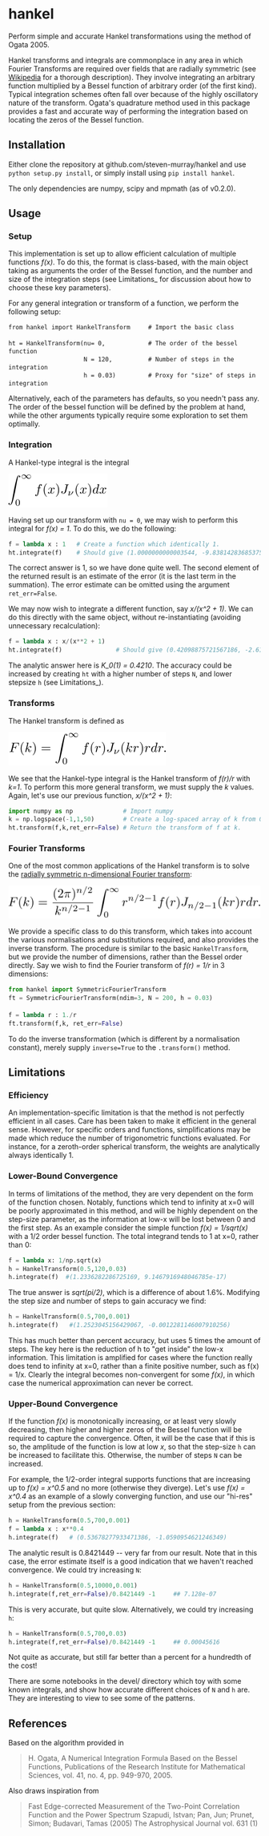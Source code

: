 hankel
======

Perform simple and accurate Hankel transformations using the method of Ogata 2005.

Hankel transforms and integrals are commonplace in any area in which Fourier Transforms are required over fields that are radially symmetric (see [Wikipedia](https://en.wikipedia.org/wiki/Hankel_transform) for a thorough description). They involve integrating an arbitrary function multiplied by a Bessel function of arbitrary order (of the first kind). Typical integration schemes often fall over because of the highly oscillatory nature of the transform. Ogata's quadrature method used in this package provides a fast and accurate way of performing the integration based on locating the zeros of the Bessel function.

Installation
------------

Either clone the repository at github.com/steven-murray/hankel and use `python setup.py install`, or simply install using `pip install hankel`.

The only dependencies are numpy, scipy and mpmath (as of v0.2.0).

Usage
-----

### Setup

This implementation is set up to allow efficient calculation of multiple functions *f(x)*. To do this, the format is class-based, with the main object taking as arguments the order of the Bessel function, and the number and size of the integration steps (see Limitations\_ for discussion about how to choose these key parameters).

For any general integration or transform of a function, we perform the following setup:

``` sourceCode
from hankel import HankelTransform     # Import the basic class

ht = HankelTransform(nu= 0,            # The order of the bessel function
                     N = 120,          # Number of steps in the integration
                     h = 0.03)         # Proxy for "size" of steps in integration
```

Alternatively, each of the parameters has defaults, so you needn't pass any. The order of the bessel function will be defined by the problem at hand, while the other arguments typically require some exploration to set them optimally.

### Integration

A Hankel-type integral is the integral

![image](docimages/integrate.svg)

Having set up our transform with `nu = 0`, we may wish to perform this integral for *f(x) = 1*. To do this, we do the following:

``` python
f = lambda x : 1   # Create a function which identically 1.
ht.integrate(f)    # Should give (1.0000000000003544, -9.8381428368537518e-15)
```

The correct answer is 1, so we have done quite well. The second element of the returned result is an estimate of the error (it is the last term in the summation). The error estimate can be omitted using the argument `ret_err=False`.

We may now wish to integrate a different function, say *x/(x^2 + 1)*. We can do this directly with the same object, without re-instantiating (avoiding unnecessary recalculation):

``` python
f = lambda x : x/(x**2 + 1)
ht.integrate(f)               # Should give (0.42098875721567186, -2.6150757700135774e-17)
```

The analytic answer here is *K\_0(1) = 0.4210*. The accuracy could be increased by creating `ht` with a higher number of steps `N`, and lower stepsize `h` (see Limitations\_).

### Transforms

The Hankel transform is defined as

![image](docimages/transform.svg)

We see that the Hankel-type integral is the Hankel transform of *f(r)/r* with *k=1*. To perform this more general transform, we must supply the *k* values. Again, let's use our previous function, *x/(x^2 + 1)*:

``` python
import numpy as np              # Import numpy
k = np.logspace(-1,1,50)        # Create a log-spaced array of k from 0.1 to 10.
ht.transform(f,k,ret_err=False) # Return the transform of f at k.
```

### Fourier Transforms

One of the most common applications of the Hankel transform is to solve the [radially symmetric n-dimensional Fourier transform](https://en.wikipedia.org/wiki/Hankel_transform#Relation_to_the_Fourier_transform_.28radially_symmetric_case_in_n-dimensions.29):

![image](docimages/fourier.svg)

We provide a specific class to do this transform, which takes into account the various normalisations and substitutions required, and also provides the inverse transform. The procedure is similar to the basic `HankelTransform`, but we provide the number of dimensions, rather than the Bessel order directly. Say we wish to find the Fourier transform of *f(r) = 1/r* in 3 dimensions:

``` python
from hankel import SymmetricFourierTransform
ft = SymmetricFourierTransform(ndim=3, N = 200, h = 0.03)

f = lambda r : 1./r
ft.transform(f,k, ret_err=False)
```

To do the inverse transformation (which is different by a normalisation constant), merely supply `inverse=True` to the `.transform()` method.

Limitations
-----------

### Efficiency

An implementation-specific limitation is that the method is not perfectly efficient in all cases. Care has been taken to make it efficient in the general sense. However, for specific orders and functions, simplifications may be made which reduce the number of trigonometric functions evaluated. For instance, for a zeroth-order spherical transform, the weights are analytically always identically 1.

### Lower-Bound Convergence

In terms of limitations of the method, they are very dependent on the form of the function chosen. Notably, functions which tend to infinity at x=0 will be poorly approximated in this method, and will be highly dependent on the step-size parameter, as the information at low-x will be lost between 0 and the first step. As an example consider the simple function *f(x) = 1/sqrt(x)* with a 1/2 order bessel function. The total integrand tends to 1 at x=0, rather than 0:

``` python
f = lambda x: 1/np.sqrt(x)
h = HankelTransform(0.5,120,0.03)
h.integrate(f)  #(1.2336282286725169, 9.1467916948046785e-17)
```

The true answer is *sqrt(pi/2)*, which is a difference of about 1.6%. Modifying the step size and number of steps to gain accuracy we find:

``` python
h = HankelTransform(0.5,700,0.001)
h.integrate(f)   #(1.2523045156429067, -0.0012281146007910256)
```

This has much better than percent accuracy, but uses 5 times the amount of steps. The key here is the reduction of h to "get inside" the low-x information. This limitation is amplified for cases where the function really does tend to infinity at x=0, rather than a finite positive number, such as f(x) = 1/x. Clearly the integral becomes non-convergent for some *f(x)*, in which case the numerical approximation can never be correct.

### Upper-Bound Convergence

If the function *f(x)* is monotonically increasing, or at least very slowly decreasing, then higher and higher zeros of the Bessel function will be required to capture the convergence. Often, it will be the case that if this is so, the amplitude of the function is low at low *x*, so that the step-size `h` can be increased to facilitate this. Otherwise, the number of steps `N` can be increased.

For example, the 1/2-order integral supports functions that are increasing up to *f(x) = x^0.5* and no more (otherwise they diverge). Let's use *f(x) = x^0.4* as an example of a slowly converging function, and use our "hi-res" setup from the previous section:

``` python
h = HankelTransform(0.5,700,0.001)
f = lambda x : x**0.4
h.integrate(f)   # (0.53678277933471386, -1.0590954621246349)
```

The analytic result is 0.8421449 -- very far from our result. Note that in this case, the error estimate itself is a good indication that we haven't reached convergence. We could try increasing `N`:

``` python
h = HankelTransform(0.5,10000,0.001)
h.integrate(f,ret_err=False)/0.8421449 -1     ## 7.128e-07
```

This is very accurate, but quite slow. Alternatively, we could try increasing `h`:

``` python
h = HankelTransform(0.5,700,0.03)
h.integrate(f,ret_err=False)/0.8421449 -1     ## 0.00045616
```

Not quite as accurate, but still far better than a percent for a hundredth of the cost!

There are some notebooks in the devel/ directory which toy with some known integrals, and show how accurate different choices of `N` and `h` are. They are interesting to view to see some of the patterns.

References
----------

Based on the algorithm provided in

> H. Ogata, A Numerical Integration Formula Based on the Bessel Functions, Publications of the Research Institute for Mathematical Sciences, vol. 41, no. 4, pp. 949-970, 2005.

Also draws inspiration from

> Fast Edge-corrected Measurement of the Two-Point Correlation Function and the Power Spectrum Szapudi, Istvan; Pan, Jun; Prunet, Simon; Budavari, Tamas (2005) The Astrophysical Journal vol. 631 (1)
